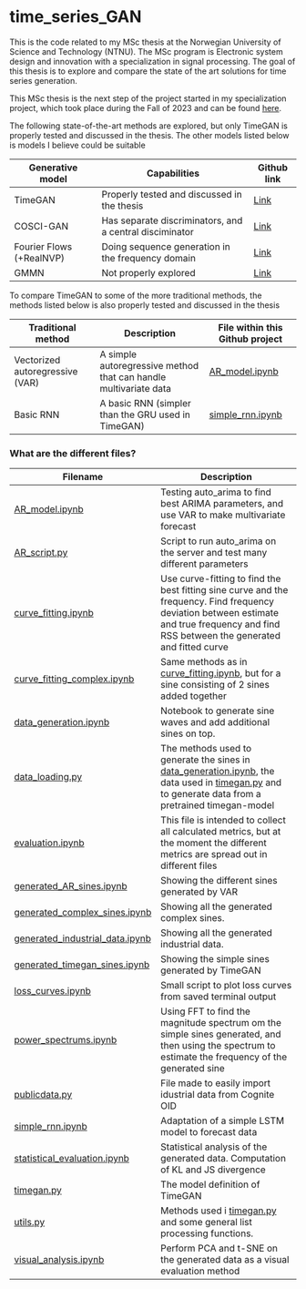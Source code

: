 # time_series_GAN
This is the code related to my MSc thesis at the Norwegian University of Science and Technology (NTNU). The MSc program is Electronic system design and innovation with a specialization in signal processing. The goal of this thesis is to explore and compare the state of the art solutions for time series generation.

This MSc thesis is the next step of the project started in my specialization project, which took place during the Fall of 2023 and can be found [here](https://github.com/fredrikSveen/time_series_gan_project).

The following state-of-the-art methods are explored, but only TimeGAN is properly tested and discussed in the thesis. The other models listed below is models I believe could be suitable

|Generative model        | Capabilities                                            | Github link                                          |
|------------------------|---------------------------------------------------------|------------------------------------------------------|
|TimeGAN                 |Properly tested and discussed in the thesis              | [Link](https://github.com/fredrikSveen/TimeGAN)      |
|COSCI-GAN               |Has separate discriminators, and a central disciminator  | [Link](https://github.com/fredrikSveen/COSCI-GAN)    |
|Fourier Flows (+RealNVP)|Doing sequence generation in the frequency domain        | [Link](https://github.com/fredrikSveen/Fourier-flows)|
|GMMN                    |Not properly explored                                    | [Link](https://github.com/fredrikSveen/gmmn)         |

To compare TimeGAN to some of the more traditional methods, the methods listed below is also properly tested and discussed in the thesis

|Traditional method             | Description                                                    | File within this Github project                      |
|-------------------------------|----------------------------------------------------------------|------------------------------------------------------|
|Vectorized autoregressive (VAR)|A simple autoregressive method that can handle multivariate data|[AR_model.ipynb](AR_model.ipynb)    |
|Basic RNN                      |A basic RNN (simpler than the GRU used in TimeGAN)              |[simple_rnn.ipynb](simple_rnn.ipynb)|



### What are the different files?
|Filename                        |Description                                                       |
|--------------------------------|------------------------------------------------------------------|
|[AR_model.ipynb](AR_model.ipynb)| Testing auto_arima to find best ARIMA parameters, and use VAR to make multivariate forecast|
|[AR_script.py](AR_script.py)    | Script to run auto_arima on the server and test many different parameters                  |
|[curve_fitting.ipynb](curve_fitting.ipynb)  | Use curve-fitting to find the best fitting sine curve and the frequency. Find frequency deviation between estimate and true frequency and find RSS between the generated and fitted curve  |
|[curve_fitting_complex.ipynb](curve_fitting_complex.ipynb) | Same methods as in [curve_fitting.ipynb](curve_fitting.ipynb), but for a sine consisting of 2 sines added together |
|[data_generation.ipynb](data_generation.ipynb)| Notebook to generate sine waves and add additional sines on top.  |
|[data_loading.py](data_loading.py)| The methods used to generate the sines in [data_generation.ipynb](data_generation.ipynb), the data used in [timegan.py](timegan.py) and to generate data from a pretrained timegan-model  |
|[evaluation.ipynb](evaluation.ipynb)| This file is intended to collect all calculated metrics, but at the moment the different metrics are spread out in different files  |
|[generated_AR_sines.ipynb](generated_AR_sines.ipynb)|Showing the different sines generated by VAR   |
|[generated_complex_sines.ipynb](generated_complex_sines.ipynb)|Showing all the generated complex sines. |
|[generated_industrial_data.ipynb](generated_industrial_data.ipynb)|Showing all the generated industrial data. |
|[generated_timegan_sines.ipynb](generated_timegan_sines.ipynb)|Showing the simple sines generated by TimeGAN   |
|[loss_curves.ipynb](loss_curves.ipynb)|Small script to plot loss curves from saved terminal output |
|[power_spectrums.ipynb](power_spectrums.ipynb)|Using FFT to find the magnitude spectrum om the simple sines generated, and then using the spectrum to estimate the frequency of the generated sine   |
|[publicdata.py](publicdata.py)|File made to easily import idustrial data from Cognite OID   |
|[simple_rnn.ipynb](simple_rnn.ipynb)|Adaptation of a simple LSTM model to forecast data   |
|[statistical_evaluation.ipynb](statistical_evaluation.ipynb)|Statistical analysis of the generated data. Computation of KL and JS divergence|
|[timegan.py](timegan.py)| The model definition of TimeGAN  |
|[utils.py](utils.py)| Methods used i [timegan.py](timegan.py) and some general list processing functions. |
|[visual_analysis.ipynb](visual_analysis.ipynb)| Perform PCA and t-SNE on the generated data as a visual evaluation method  |   
